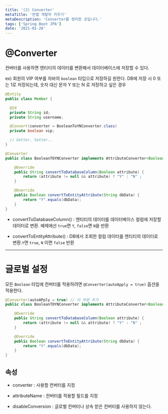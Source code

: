 ```yaml
---
title: '(2) Converter'
metaTitle: '만렙 개발자 키우기'
metaDescription: 'Converter를 정리한 곳입니다.'
tags: ['Spring Boot JPA']
date: '2021-01-28'
---
```


# @Converter

컨버터를 사용하면 엔티티의 데이터를 변환해서 데이터베이스에 저장할 수 있다.

ex) 회원의 VIP 여부를 자바의 `boolean` 타입으로 저장하길 원한다. DB에 저장 시 0 또는 1로 저장되는데, 숫자 대신 문자 Y 또는 N 로 저장하고 싶은 경우

```java
@Entity
public class Member {

  @Id
  private String id;
  private String username;

  @Convert(converter = BooleanToYNConverter.class)
  private boolean vip;

  // Getter, Setter..
}

@Converter
public class BooleanTOYNConverter implements AttributeConverter<Boolean, String> { // Boolean 타입을 String 타입으로 변환

    @Override
    public String convertToDatabaseColumn(Boolean attribute) {
        return (attribute != null && attribute) ? "Y" : "N" ;
    }

    @Override
    public Boolean convertToEntityAttribute(String dbData) {
        return "Y".equals(dbData);
    }
}
```

- convertToDatabaseColumn() : 엔티티의 데이터를 데이터베이스 컬럼에 저장할 데이터로 변환. 예제에선 `true`면 `Y`, `false`면 `N`을 반환

* convertToEntityAttribute() : DB에서 조회한 컬럼 데이터를 엔티티의 데이터로 변환.`Y`면 `true`, `N` 이면 `false` 반환

---

# 글로벌 설정

모든 `Boolean` 타입에 컨버터를 적용하려면 `@Converter(autoApply = true)` 옵션을 적용한다.

```java
@Converter(autoAPply = true) // 이 부분 추가
public class BooleanTOYNConverter implements AttributeConverter<Boolean, String> { // Boolean 타입을 String 타입으로 변환

    @Override
    public String convertToDatabaseColumn(Boolean attribute) {
        return (attribute != null && attribute) ? "Y" : "N" ;
    }

    @Override
    public Boolean convertToEntityAttribute(String dbData) {
        return "Y".equals(dbData);
    }
}
```

## 속성

- converter : 사용할 컨버터를 지정

* attributeName : 컨버터를 적용할 필드를 지정

- disableConversion : 글로벌 컨버터나 상속 받은 컨버터를 사용하지 않는다.
